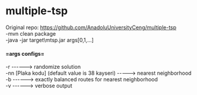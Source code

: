 # multiple-tsp
Original repo: https://github.com/AnadoluUniversityCeng/multiple-tsp \
-mvn clean package \
-java -jar target\mtsp.jar args[0,1,...] 
#### =args configs=
-r ------> randomize solution \
-nn [Plaka kodu] (default value is 38 kayseri) -----> nearest neighborhood \
-b ------> exactly balanced routes for nearest neighborhood \
-v ------> verbose output

